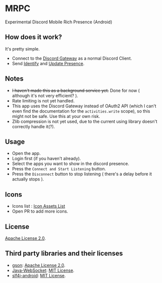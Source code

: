 # MRPC
Experimental Discord Mobile Rich Presence (Android)

## How does it work?
It's pretty simple.
- Connect to the [Discord Gateway](https://discord.com/developers/docs/topics/gateway) as a normal Discord Client.
- Send [Identify](https://discord.com/developers/docs/topics/gateway#identifying) and [Update Presence](https://discord.com/developers/docs/topics/gateway#update-presence).

## Notes
- ~~I haven't made this as a background service yet.~~ Done for now ( although it's not very efficient? ).
- Rate limiting is not yet handled.
- This app uses the Discord Gateway instead of OAuth2 API (which I can't even find the documentation for the `activities.write` scope), so this might not be safe. Use this at your own risk.
- Zlib compression is not yet used, due to the current using library doesn't correctly handle it(?).

## Usage
- Open the app.
- Login first (if you haven't already).
- Select the apps you want to show in the discord presence.
- Press the `Connect and Start Listening` button.
- Press the `Disconnect` button to stop listening ( there's a delay before it actually stops ).

## Icons
- Icons list : [Icon Assets List](https://discord.com/api/v9/oauth2/applications/962579538418749531/assets)
- Open PR to add more icons.

## License
[Apache License 2.0](https://github.com/khanhduytran0/MRPC/blob/main/LICENSE).

## Third party libraries and their licenses
- [gson](https://github.com/google/gson): [Apache License 2.0](https://github.com/google/gson/blob/master/LICENSE).
- [Java-WebSocket](https://github.com/TooTallNate/Java-WebSocket): [MIT License](https://github.com/TooTallNate/Java-WebSocket/blob/master/LICENSE).
- [slf4j-android](https://github.com/twwwt/slf4j): [MIT License](https://github.com/twwwt/slf4j/blob/master/LICENSE.txt).

